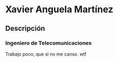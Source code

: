 # Xavier Anguela Martínez

## Descripción

### Ingeniero de Telecomunicaciones

Trabajo poco, que si no me canso.
wtf


